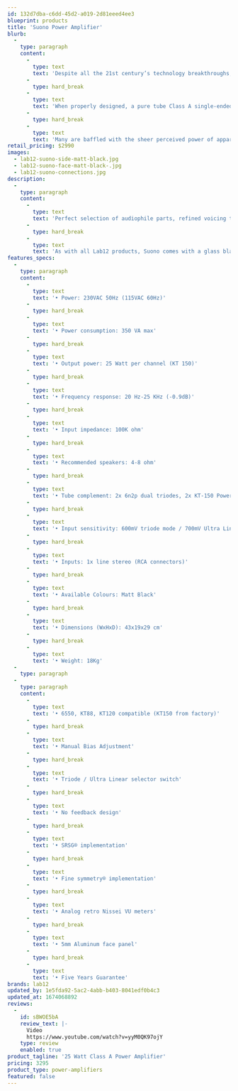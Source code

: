 ```yaml
---
id: 132d7dba-c6dd-45d2-a019-2d81eeed4ee3
blueprint: products
title: 'Suono Power Amplifier'
blurb:
  -
    type: paragraph
    content:
      -
        type: text
        text: 'Despite all the 21st century’s technology breakthroughs, there is still something very special, different and endearing about tube amplifiers.'
      -
        type: hard_break
      -
        type: text
        text: 'When properly designed, a pure tube Class A single-ended power amplifier like Suono can bring immense pleasure along with the highest emotional involvement factor and the most intimate music listening experience.'
      -
        type: hard_break
      -
        type: text
        text: 'Many are baffled with the sheer perceived power of apparently low-powered tube amplifiers, but with the right design choices there is no doubt that this is possible and Suono proves this to be truth. Suono’s 25W per channel deliver the most intriguing and involving sound performance that will engage the listener for hours without any listening fatigue.'
retail_pricing: $2990
images:
  - lab12-suono-side-matt-black.jpg
  - lab12-suono-face-matt-black-.jpg
  - lab12-suono-connections.jpg
description:
  -
    type: paragraph
    content:
      -
        type: text
        text: 'Perfect selection of audiophile parts, refined voicing tests and numerous hours of actual listening have allowed us to create the finest octal tube based amplifier which offers both Triode and Ultra Linear mode at the tip of the switch.'
      -
        type: hard_break
      -
        type: text
        text: 'As with all Lab12 products, Suono comes with a glass blasting anodizing finish'
features_specs:
  -
    type: paragraph
    content:
      -
        type: text
        text: '• Power: 230VAC 50Hz (115VAC 60Hz)'
      -
        type: hard_break
      -
        type: text
        text: '• Power consumption: 350 VA max'
      -
        type: hard_break
      -
        type: text
        text: '• Output power: 25 Watt per channel (KT 150)'
      -
        type: hard_break
      -
        type: text
        text: '• Frequency response: 20 Hz-25 KHz (-0.9dB)'
      -
        type: hard_break
      -
        type: text
        text: '• Input impedance: 100K ohm'
      -
        type: hard_break
      -
        type: text
        text: '• Recommended speakers: 4-8 ohm'
      -
        type: hard_break
      -
        type: text
        text: '• Tube complement: 2x 6n2p dual triodes, 2x KT-150 Power Pentodes'
      -
        type: hard_break
      -
        type: text
        text: '• Input sensitivity: 600mV triode mode / 700mV Ultra Linear mode'
      -
        type: hard_break
      -
        type: text
        text: '• Inputs: 1x line stereo (RCA connectors)'
      -
        type: hard_break
      -
        type: text
        text: '• Available Colours: Matt Black'
      -
        type: hard_break
      -
        type: text
        text: '• Dimensions (WxHxD): 43x19x29 cm'
      -
        type: hard_break
      -
        type: text
        text: '• Weight: 18Kg'
  -
    type: paragraph
  -
    type: paragraph
    content:
      -
        type: text
        text: '• 6550, KT88, KT120 compatible (KT150 from factory)'
      -
        type: hard_break
      -
        type: text
        text: '• Manual Bias Adjustment'
      -
        type: hard_break
      -
        type: text
        text: '• Triode / Ultra Linear selector switch'
      -
        type: hard_break
      -
        type: text
        text: '• No feedback design'
      -
        type: hard_break
      -
        type: text
        text: '• SRSG® implementation'
      -
        type: hard_break
      -
        type: text
        text: '• Fine symmetry® implementation'
      -
        type: hard_break
      -
        type: text
        text: '• Analog retro Nissei VU meters'
      -
        type: hard_break
      -
        type: text
        text: '• 5mm Aluminum face panel'
      -
        type: hard_break
      -
        type: text
        text: '• Five Years Guarantee'
brands: lab12
updated_by: 1e5fda92-5ac2-4abb-b403-8041edf0b4c3
updated_at: 1674068892
reviews:
  -
    id: sBWOE5bA
    review_text: |-
      Video
      https://www.youtube.com/watch?v=yyM0QK97ojY
    type: review
    enabled: true
product_tagline: '25 Watt Class A Power Amplifier'
pricing: 3295
product_type: power-amplifiers
featured: false
---
```

